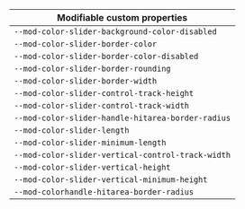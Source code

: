| Modifiable custom properties                      |
| ------------------------------------------------- |
| `--mod-color-slider-background-color-disabled`    |
| `--mod-color-slider-border-color`                 |
| `--mod-color-slider-border-color-disabled`        |
| `--mod-color-slider-border-rounding`              |
| `--mod-color-slider-border-width`                 |
| `--mod-color-slider-control-track-height`         |
| `--mod-color-slider-control-track-width`          |
| `--mod-color-slider-handle-hitarea-border-radius` |
| `--mod-color-slider-length`                       |
| `--mod-color-slider-minimum-length`               |
| `--mod-color-slider-vertical-control-track-width` |
| `--mod-color-slider-vertical-height`              |
| `--mod-color-slider-vertical-minimum-height`      |
| `--mod-colorhandle-hitarea-border-radius`         |
